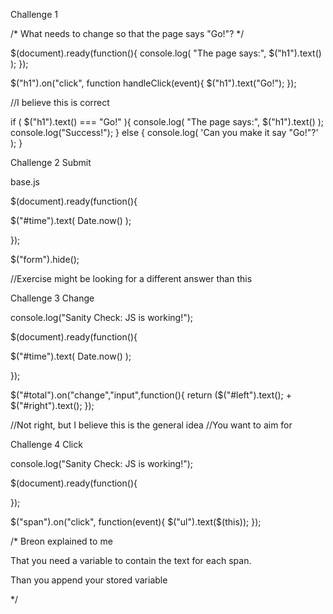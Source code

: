 Challenge 1

/*
  What needs to change so that the page says "Go!"?
*/

$(document).ready(function(){
  console.log( "The page says:", $("h1").text() );
});

$("h1").on("click", function handleClick(event){
$("h1").text("Go!");
});

//I believe this is correct

if ( $("h1").text() === "Go!" ){
  console.log( "The page says:", $("h1").text() );
  console.log("Success!");
} else {
  console.log( 'Can you make it say "Go!"?' );
}

Challenge 2
Submit

base.js

$(document).ready(function(){

  $("#time").text( Date.now() );

});

$("form").hide();

//Exercise might be looking for a different answer than this

Challenge 3
Change

console.log("Sanity Check: JS is working!");

$(document).ready(function(){

  $("#time").text( Date.now() );

});

$("#total").on("change","input",function(){
	return ($("#left").text(); + $("#right").text();
});

//Not right, but I believe this is the general idea
//You want to aim for

Challenge 4
Click

console.log("Sanity Check: JS is working!");

$(document).ready(function(){

});

$("span").on("click", function(event){
$("ul").text($(this));
});


/* Breon explained to me

That you need a variable to contain the text
for each span.

Than you append your stored variable


*/